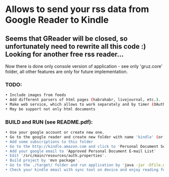 # Allows to send your rss data from Google Reader to Kindle

## Seems that GReader will be closed, so unfortunately need to rewrite all this code :) Looking for another free rss reader...
Now there is done only console version of application - see only 'gruz.core' folder, all other features are only for future implementation.

### TODO:
~~~ bash
• Include images from feeds
• Add different parsers of html pages (habrahabr, livejournal, etc.).
• Make web service, which allows to work separately and by timer (OAuth, GAE, Click, etc.).
• May be support not only html documents
~~~ 

### BUILD and RUN (see README.pdf):
~~~ bash
• Use your google account or create new one.
• Go to the google reader and create new folder with name 'kindle' (or any else, but don't forget to change it in 'auth.properties' after)
• Add some subscriptions to this folder
• Go to the http://kindle.amazon.com and click to 'Personal Document Settings'
• Add your google email to 'Approved Personal Document E-mail List'
• Edit '/src/main/resources/auth.properties'.
• Build project by 'mvn package'.
• Go to the ./target/ folder and run application by 'java -jar -Dfile.encoding=UTF-8 gruz-0.0.1-SNAPSHOT-jar-with-dependencies.jar'
• Check your kindle email with sync tool on device and enjoy reading feeds =)
~~~ 
